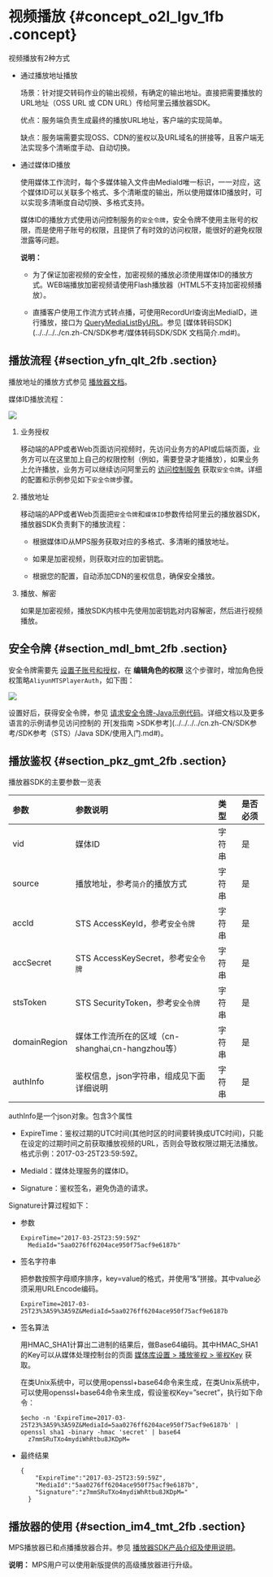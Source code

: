 # 视频播放 {#concept_o2l_lgv_1fb .concept}

视频播放有2种方式

-   通过播放地址播放

    场景：针对提交转码作业的输出视频，有确定的输出地址。直接把需要播放的URL地址（OSS URL 或 CDN URL）传给阿里云播放器SDK。

    优点：服务端负责生成最终的播放URL地址，客户端的实现简单。

    缺点：服务端需要实现OSS、CDN的鉴权以及URL域名的拼接等，且客户端无法实现多个清晰度手动、自动切换。

-   通过媒体ID播放

    使用媒体工作流时，每个多媒体输入文件由MediaId唯一标识，一一对应，这个媒体ID可以关联多个格式、多个清晰度的输出，所以使用媒体ID播放时，可以实现多清晰度自动切换、多格式支持。

    媒体ID的播放方式使用访问控制服务的`安全令牌`，安全令牌不使用主账号的权限，而是使用子账号的权限，且提供了有时效的访问权限，能很好的避免权限泄露等问题。

    **说明：** 

    -   为了保证加密视频的安全性，加密视频的播放必须使用媒体ID的播放方式。WEB端播放加密视频请使用Flash播放器（HTML5不支持加密视频播放）。

    -   直播客户使用工作流方式转点播，可使用RecordUrl查询出MediaID，进行播放，接口为 [QueryMediaListByURL](../../../../cn.zh-CN/API参考/媒体接口/查询媒体-使用OSS文件地址.md#)。参见 [媒体转码SDK](../../../../cn.zh-CN/SDK参考/媒体转码SDK/SDK 文档简介.md#)。


## 播放流程 {#section_yfn_qlt_2fb .section}

播放地址的播放方式参见 [播放器文档](cn.zh-CN/开发指南/视频播放.md#)。

媒体ID播放流程：

![](http://static-aliyun-doc.oss-cn-hangzhou.aliyuncs.com/assets/img/11393/153925347012344_zh-CN.png)

1.  业务授权

    移动端的APP或者Web页面访问视频时，先访问业务方的API或后端页面，业务方可以在这里加上自己的权限控制（例如，需要登录才能播放），如果业务上允许播放，业务方可以继续访问阿里云的 [访问控制服务](https://www.aliyun.com/product/ram?spm=a2c4g.11186623.2.18.60e8354fvb7QTO) 获取`安全令牌`。详细的配置和示例参见如下`安全令牌`步骤。

2.  播放地址

    移动端的APP或者Web页面把`安全令牌`和`媒体ID`参数传给阿里云的播放器SDK，播放器SDK负责剩下的播放流程：

    -   根据媒体ID从MPS服务获取对应的多格式、多清晰的播放地址。

    -   如果是加密视频，则获取对应的加密钥匙。

    -   根据您的配置，自动添加CDN的鉴权信息，确保安全播放。

3.  播放、解密

    如果是加密视频，播放SDK内核中先使用加密钥匙对内容解密，然后进行视频播放。


## 安全令牌 {#section_mdl_bmt_2fb .section}

安全令牌需要先 [设置子账号和授权](cn.zh-CN/开发指南/上传视频文件/设置子账号和授权.md#)，在 **编辑角色的权限** 这个步骤时，增加角色授权策略`AliyunMTSPlayerAuth`，如下图：

![](http://static-aliyun-doc.oss-cn-hangzhou.aliyuncs.com/assets/img/11393/153925347012345_zh-CN.png)

设置好后，获得安全令牌，参见 [请求安全令牌-Java示例代码](cn.zh-CN/开发指南/上传视频文件/请求安全令牌-Java示例代码.md#)。详细文档以及更多语言的示例请参见访问控制的 开[发指南 \>SDK参考](../../../../cn.zh-CN/SDK参考/SDK参考（STS）/Java SDK/使用入门.md#)。

## 播放鉴权 {#section_pkz_gmt_2fb .section}

播放器SDK的主要参数一览表

|参数|参数说明|类型|是否必须|
|:-|:---|:-|:---|
|vid|媒体ID|字符串|是|
|source|播放地址，参考`简介`的播放方式|字符串|是|
|accId|STS AccessKeyId，参考`安全令牌`|字符串|是|
|accSecret|STS AccessKeySecret，参考`安全令牌`|字符串|是|
|stsToken|STS SecurityToken，参考`安全令牌`|字符串|是|
|domainRegion|媒体工作流所在的区域（cn-shanghai,cn-hangzhou等）|字符串|是|
|authInfo|鉴权信息，json字符串，组成见下面详细说明|字符串|是|

authInfo是一个json对象。包含3个属性

-   ExpireTime：鉴权过期的UTC时间\(其他时区的时间要转换成UTC时间\)，只能在设定的过期时间之前获取播放视频的URL，否则会导致权限过期无法播放。格式示例：2017-03-25T23:59:59Z。

-   MediaId：媒体处理服务的媒体ID。

-   Signature：鉴权签名，避免伪造的请求。


Signature计算过程如下：

-   参数

    ```
    ExpireTime="2017-03-25T23:59:59Z"
      MediaId="5aa0276ff6204ace950f75acf9e6187b"
    ```

-   签名字符串

    把参数按照字母顺序排序，key=value的格式，并使用“&”拼接。其中value必须采用URLEncode编码。

    ```
    ExpireTime=2017-03-25T23%3A59%3A59Z&MediaId=5aa0276ff6204ace950f75acf9e6187b
    ```

-   签名算法

    用HMAC\_SHA1计算出二进制的结果后，做Base64编码。其中HMAC\_SHA1的Key可以从媒体处理控制台的页面 [媒体库设置 \> 播放鉴权 \> 鉴权Key](https://mts.console.aliyun.com/?spm=a2c4g.11186623.2.23.60e8354fvb7QTO#/vod/mediaSettings/acl) 获取。

    在类Unix系统中，可以使用openssl+base64命令来生成，在类Unix系统中，可以使用openssl+base64命令来生成，假设鉴权Key=”secret”，执行如下命令：

    ```
    $echo -n 'ExpireTime=2017-03-25T23%3A59%3A59Z&MediaId=5aa0276ff6204ace950f75acf9e6187b' | openssl sha1 -binary -hmac 'secret' | base64
      z7mmSRuTXo4mydiWhRtbu8JKDpM=
    ```

-   最终结果

    ```
    {
        "ExpireTime":"2017-03-25T23:59:59Z",
        "MediaId":"5aa0276ff6204ace950f75acf9e6187b",
        "Signature":"z7mmSRuTXo4mydiWhRtbu8JKDpM="
      }
    ```


## 播放器的使用 {#section_im4_tmt_2fb .section}

MPS播放器已和点播播放器合并。参见 [播放器SDK产品介绍及使用说明](https://help.aliyun.com/document_detail/61109.html?spm=a2c4g.11186623.2.24.60e8354fvb7QTO)。

**说明：** MPS用户可以使用新版提供的高级播放器进行升级。


